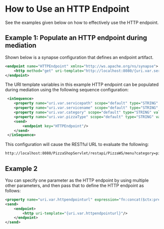 # How to Use an HTTP Endpoint

See the examples given below on how to effectively use the HTTP endpoint.

## Example 1: Populate an HTTP endpoint during mediation

Shown below is a synapse configuration that defines an endpoint artifact.

```xml
<endpoint name="HTTPEndpoint" xmlns="http://ws.apache.org/ns/synapse">
    <http method="get" uri-template="http://localhost:8080/{uri.var.servicepath}/restapi/{uri.var.servicename}/menu?category={uri.var.category}&amp;type={uri.var.pizzaType}"/>
</endpoint>
```

The URI template variables in this example HTTP endpoint can be populated during mediation using the following sequence configuration:

```xml
 <inSequence>
    <property name="uri.var.servicepath" scope="default" type="STRING" value="PizzaShopServlet"/>
    <property name="uri.var.servicename" scope="default" type="STRING" value="PizzaWS"/>
    <property name="uri.var.category" scope="default" type="STRING" value="pizza"/>
    <property name="uri.var.pizzaType" scope="default" type="STRING" value="pan"/>
    <send>
        <endpoint key="HTTPEndpoint"/>
    </send>
 </inSequence>
```

This configuration will cause the RESTful URL to evaluate the following: 

```bash
http://localhost:8080/PizzaShopServlet/restapi/PizzaWS/menu?category=pizza&type=pan
```

## Example 2

You can specify one parameter as the HTTP endpoint by
using multiple other parameters, and then pass that to define the HTTP
endpoint as follows:

```xml
<property name="uri.var.httpendpointurl" expression="fn:concat($ctx:prefixuri, $ctx:host, $ctx:port, $ctx:urlparam1, $ctx:urlparam2)" />
<send>
    <endpoint>
        <http uri-template="{uri.var.httpendpointurl}"/>
    </endpoint>
</send>
```
